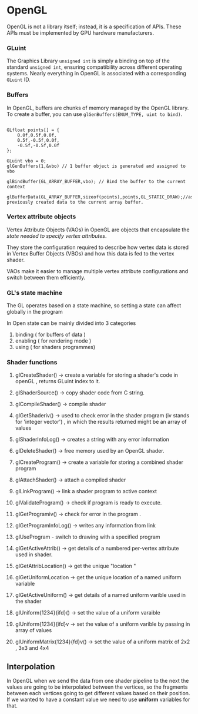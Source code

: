 # OpenGL

OpenGL is not a library itself; instead, it is a specification of APIs. These APIs must be implemented by GPU hardware manufacturers.

### GLuint

The Graphics Library `unsigned int` is simply a binding on top of the standard `unsigned int`, ensuring compatibility across different operating systems. Nearly everything in OpenGL is associated with a corresponding `GLuint` ID.

### Buffers

In OpenGL, buffers are chunks of memory managed by the OpenGL library. To create a buffer, you can use `glGenBuffers(ENUM_TYPE, uint to bind)`.

```

GLfloat points[] = {
    0.0f,0.5f,0.0f,
    0.5f,-0.5f,0.0f,
    -0.5f,-0.5f,0.0f
};

GLuint vbo = 0;
glGenBuffers(1,&vbo) // 1 buffer object is generated and assigned to vbo

glBindBuffer(GL_ARRAY_BUFFER,vbo); // Bind the buffer to the current context

glBufferData(GL_ARRAY_BUFFER,sizeof(points),points,GL_STATIC_DRAW);//assign previously created data to the current array buffer.

```


### Vertex attribute objects

Vertex Attribute Objects (VAOs) in OpenGL are objects that encapsulate the *state needed to specify vertex attributes*.

They store the configuration required to describe how vertex data is stored in Vertex Buffer Objects (VBOs) and how this data is fed to the vertex shader.

VAOs make it easier to manage multiple vertex attribute configurations and switch between them efficiently.

### GL's state machine

The GL operates based on a state machine, so setting a state can affect globally in the program

In Open state can be mainly divided into 3 categories

1. binding  ( for buffers of data )
2. enabling ( for rendering mode )
3. using    ( for shaders programmes)



### Shader functions

1. glCreateShader() -> create a variable for storing a shader's code in openGL , returns GLuint index to it.

2. glShaderSource() -> copy shader code from C string.

3. glCompileShader() -> compile shader

4. glGetShaderiv() -> used to check error in the shader program (iv stands for 'integer vector') , in which the results returned might be an array of values

5. glShaderInfoLog() -> creates a string with any error information

6. glDeleteShader() -> free memory used by an OpenGL shader.

7. glCreateProgram() -> create a variable for storing a combined shader program

8. glAttachShader() -> attach a compiled shader

9. glLinkProgram() -> link a shader program to active context

10. glValidateProgram() -> check if program is ready to execute.

11. glGetProgramiv() -> check for error in the program .

12. glGetProgramInfoLog() -> writes any information from link

13. glUseProgram - switch to drawing with a specified program

14. glGetActiveAttrib() -> get details of a numbered per-vertex attribute used in shader.

15. glGetAttribLocation() -> get the unique "location
"

16. glGetUniformLocation -> get the unique location of a named uniform variable

17. glGetActiveUniform() -> get details of a named uniform varible used in the shader

18. glUniform{1234}{ifd}() -> set the value of a uniform varaible 

19. glUniform{1234}{ifd}v -> set the value of a uniform varible by passing in array of values

20. glUniformMatrix{1234}{fd}v() -> set the value of a uniform matrix of 2x2 , 3x3 and 4x4 

## Interpolation

In OpenGL when we send the data from one shader pipeline to the next the values are going to be interpolated between the vertices, so the fragments between each vertices going to get different values based on their position.
If we wanted to have a constant value we need to use **uniform** variables for that.



